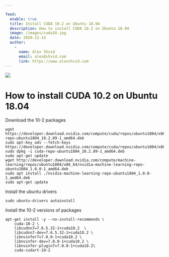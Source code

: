 ```yaml
---

feed:
  enable: true
  title: Install CUDA 10.2 on Ubuntu 18.04
  description: How to install CUDA 10.2 on Ubuntu 18.04
  image: /images/cuda10.jpg
  date: 2020-12-14
  author:
    -
      name: Alex Shvid
      email: alex@shvid.com
      link: https://www.alexshvid.com
---
```


![](/images/cuda10.jpg)

# How to install CUDA 10.2 on Ubuntu 18.04

Download the 10-2 packages
```
wget https://developer.download.nvidia.com/compute/cuda/repos/ubuntu1804/x86_64/cuda-repo-ubuntu1804_10.2.89-1_amd64.deb
sudo apt-key adv --fetch-keys https://developer.download.nvidia.com/compute/cuda/repos/ubuntu1804/x86_64/7fa2af80.pub
sudo dpkg -i cuda-repo-ubuntu1804_10.2.89-1_amd64.deb
sudo apt-get update
wget http://developer.download.nvidia.com/compute/machine-learning/repos/ubuntu1804/x86_64/nvidia-machine-learning-repo-ubuntu1804_1.0.0-1_amd64.deb
sudo apt install ./nvidia-machine-learning-repo-ubuntu1804_1.0.0-1_amd64.deb
sudo apt-get update
```

Install the ubuntu drivers
```
sudo ubuntu-drivers autoinstall
```

Install the 10-2 versions of packages
```
apt-get install -y --no-install-recommends \
    cuda-10-2 \ 
    libcudnn7=7.6.5.32-1+cuda10.2  \
    libcudnn7-dev=7.6.5.32-1+cuda10.2 \
    libnvinfer7=7.0.0-1+cuda10.2 \
    libnvinfer-dev=7.0.0-1+cuda10.2 \
    libnvinfer-plugin7=7.0.0-1+cuda10.2\
    cuda-cudart-10-2
```
